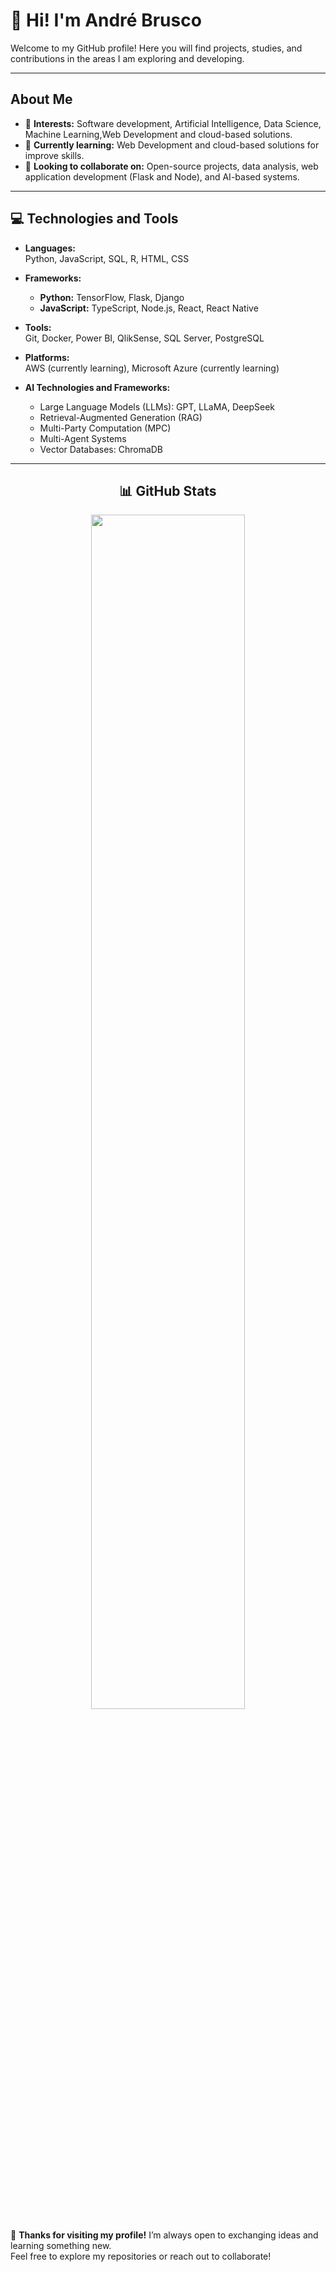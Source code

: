# 👋 Hi! I'm André Brusco

Welcome to my GitHub profile! Here you will find projects, studies, and contributions in the areas I am exploring and developing.

---

## About Me
- 👀 **Interests:** Software development, Artificial Intelligence, Data Science, Machine Learning,Web Development and cloud-based solutions.
- 🌱 **Currently learning:** Web Development and cloud-based solutions for improve skills.
- 💼 **Looking to collaborate on:** Open-source projects, data analysis, web application development (Flask and Node), and AI-based systems.

---

## 💻 Technologies and Tools

- **Languages:**  
  Python, JavaScript, SQL, R, HTML, CSS

- **Frameworks:**  
  - **Python:** TensorFlow, Flask, Django  
  - **JavaScript:** TypeScript, Node.js, React, React Native

- **Tools:**  
  Git, Docker, Power BI, QlikSense, SQL Server, PostgreSQL

- **Platforms:**  
  AWS (currently learning), Microsoft Azure (currently learning)

- **AI Technologies and Frameworks:**  
  - Large Language Models (LLMs): GPT, LLaMA, DeepSeek  
  - Retrieval-Augmented Generation (RAG)  
  - Multi-Party Computation (MPC)  
  - Multi-Agent Systems  
  - Vector Databases: ChromaDB

---
<h2 align="center">📊 GitHub Stats</h2>

<div align="center">
  <img src="https://github-readme-stats.vercel.app/api/top-langs/?username=AndreBrusco&layout=compact&theme=tokyonight" width="70%"/>
</div>


🌟 **Thanks for visiting my profile!** I’m always open to exchanging ideas and learning something new.  
Feel free to explore my repositories or reach out to collaborate!
